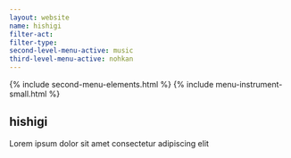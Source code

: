 ```yaml
---
layout: website
name: hishigi 
filter-act: 
filter-type: 
second-level-menu-active: music
third-level-menu-active: nohkan
---
```


{% include second-menu-elements.html %}
{% include menu-instrument-small.html %}

<main class="page-content">
  <div class="text-container">
    <h2>hishigi</h2>
    <p>Lorem ipsum dolor sit amet consectetur adipiscing elit</p>
  </div>
</main>
